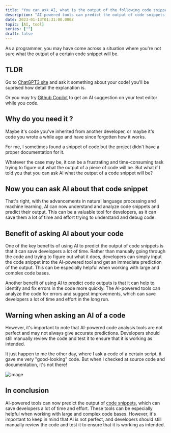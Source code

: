 ```yaml
---
title: "You can ask AI, what is the output of the following code snippet ..."
description: "AI-powered tools can predict the output of code snippets, saving developers time & effort. However, it's important to review & test the code manually as AI is not perfect"
date: 2023-01-13T01:31:00.000Z
topic: [AI, tool]
series: [""]
draft: false
---
```

As a programmer, you may have come across a situation where you're not sure what the output of a certain code snippet will be. 

## TLDR
Go to [ChatGPT3 site](https://chat.openai.com/chat) and ask it something about your code! you'll be suprised how detail the explanation is.

Or you may try [Github Copilot](https://github.com/features/copilot) to get an AI suggestion on your text editor while you code.

## Why do you need it ?

Maybe it's code you've inherited from another developer, or maybe it's code you wrote a while ago and have since forgotten how it works. 

For me, I sometimes found a snippet of code but the project didn't have a proper documentation for it.

Whatever the case may be, it can be a frustrating and time-consuming task trying to figure out what the output of a piece of code will be. But what if I told you that you can ask AI what the output of a code snippet will be?

## Now you can ask AI about that code snippet

That's right, with the advancements in natural language processing and machine learning, AI can now understand and analyze code snippets and predict their output. This can be a valuable tool for developers, as it can save them a lot of time and effort trying to understand and debug code.

## Benefit of asking AI about your code

One of the key benefits of using AI to predict the output of code snippets is that it can save developers a lot of time. Rather than manually going through the code and trying to figure out what it does, developers can simply input the code snippet into the AI-powered tool and get an immediate prediction of the output. This can be especially helpful when working with large and complex code bases.

Another benefit of using AI to predict code outputs is that it can help to identify and fix errors in the code more quickly. The AI-powered tools can analyze the code for errors and suggest improvements, which can save developers a lot of time and effort in the long run.

## Warning when asking an AI of a code

However, it's important to note that AI-powered code analysis tools are not perfect and may not always give accurate predictions. Developers should still manually review the code and test it to ensure that it is working as intended.

It just happen to me the other day, where I ask a code of a certain script, it gave me very "good-looking" code. But when I checked at source code and documentation, it's not there!

![image](https://i.ibb.co/3drP4MN/a.png)

## In conclusion

AI-powered tools can now predict the output of [code snippets](https://findout.dev/code-snippets), which can save developers a lot of time and effort. These tools can be especially helpful when working with large and complex code bases. However, it's important to keep in mind that AI is not perfect, and developers should still manually review the code and test it to ensure that it is working as intended.


